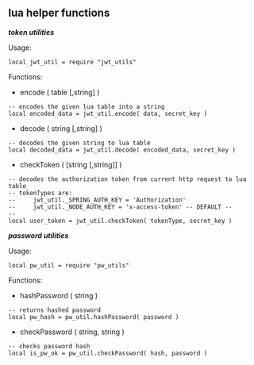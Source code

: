 ## lua helper functions

***token utilities***

Usage:
```
local jwt_util = require "jwt_utils"
```

Functions:
- encode ( table [,string] )
```
-- encodes the given lua table into a string
local encoded_data = jwt_util.encode( data, secret_key )
```
- decode ( string [,string] )
```
-- decodes the given string to lua table
local decoded_data = jwt_util.decode( encoded_data, secret_key )
```

- checkToken ( [string [,string]] )
```
-- decodes the authorization token from current http request to lua table
-- tokenTypes are: 
--     jwt_util._SPRING_AUTH_KEY = 'Authorization'
--     jwt_util._NODE_AUTH_KEY = 'x-access-token' -- DEFAULT --
--
local user_token = jwt_util.checkToken( tokenType, secret_key )
```

***password utilities***

Usage:
```
local pw_util = require "pw_utils"
```

Functions:
- hashPassword ( string ) 
```
-- returns hashed password
local pw_hash = pw_util.hashPassword( password )
```
- checkPassword ( string, string ) 
```
-- checks password hash
local is_pw_ok = pw_util.checkPassword( hash, password )
```

